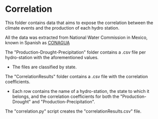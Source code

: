 # Correlation

This folder contains data that aims to expose the correlation between the climate events and the production of each hydro station.

All the data was extracted from National Water Commission in Mexico, known in Spanish as [CONAGUA][conagua]

The "Production-Drought-Precipitation" folder contains a .csv file per hydro-station with the aforementioned values.
  - The files are classified by state.

The "CorrelationResults" folder contains a .csv file with the correlation coefficients.
  - Each row contains the name of a hydro-station, the state to which it belongs, and the correlation coefficients for both the "Production-Drought" and "Production-Precipitation".

The "correlation.py" script creates the "correlationResults.csv" file.

[conagua]: <http://smn.cna.gob.mx/es/climatologia/temperaturas-y-lluvias/resumenes-mensuales-de-temperaturas-y-lluvias>
